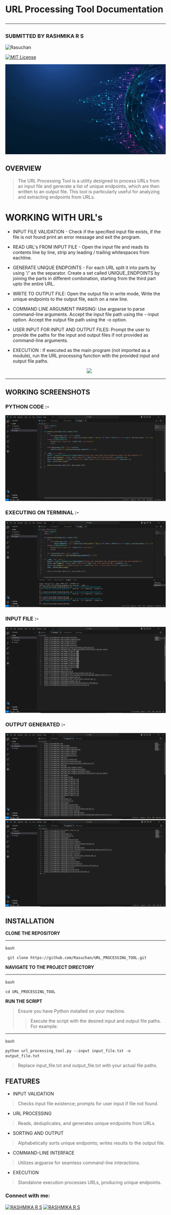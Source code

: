 <p align="center">

# URL Processing Tool Documentation <hr>
### SUBMITTED BY RASHMIKA R S

<!-- Profile Views -->
<p align="left">
  <img src="https://komarev.com/ghpvc/?username=Rasuchan&label=Profile%20views&color=0e75b6&style=flat" alt="Rasuchan" />
</p>

[![MIT License](https://img.shields.io/badge/License-MIT-green.svg)](https://choosealicense.com/licenses/mit/)

<p align="center">
  <img src="URL PROCESSING (2).gif">
</p>

## OVERVIEW
> The URL Processing Tool is a utility designed to process URLs from an input file and generate a list of unique endpoints, which are then written to an output file. This tool is particularly useful for analyzing and extracting endpoints from URLs.

# WORKING WITH URL's
- INPUT FILE VALIDATION - Check if the specified input file exists, if the file is not found print an error message and exit the program.
- READ URL's FROM INPUT FILE - Open the input file and reads its contents line by line, strip any leading / trailing whitespaces from eachline.
- GENERATE UNIQUE ENDPOINTS - For each URL split it into parts by using '/' as the separator. Create a set called UNIQUE_ENDPOINTS by joining the parts in different combination, starting from the third part upto the entire URL.
- WRITE TO OUTPUT FILE: Open the output file in write mode, Write the unique endpoints to the output file, each on a new line.
- COMMAND LINE ARGUMENT PARSING: Use argparse to parse command-line arguments. Accept the input file path using the --input option. Accept the output file path using the -o option.
- USER INPUT FOR INPUT AND OUTPUT FILES: Prompt the user to provide the paths for the input and output files if not provided as command-line arguments.
- EXECUTION : If executed as the main program (not imported as a module), run the URL processing function with the provided input and output file paths.

  <p align="center">
  <img src="url features.gif">
</p><hr>

  ## WORKING SCREENSHOTS 
  ### PYTHON CODE :-
![code](https://github.com/Rasuchan/RASUT2/blob/main/code.png)
### EXECUTING ON TERMINAL :-
![code](https://github.com/Rasuchan/RASUT2/blob/main/terminal.png)
### INPUT FILE :-
![input](https://github.com/Rasuchan/RASUT2/blob/main/input.png)
### OUTPUT GENERATED :-
![output1](https://github.com/Rasuchan/RASUT2/blob/main/output1.png)
![output](https://github.com/Rasuchan/RASUT2/blob/main/output2.png)

## INSTALLATION
**CLONE THE REPOSITORY** <hr>
`bash`
```
 git clone https://github.com/Rasuchan/URL_PROCESSING_TOOL.git
```
**NAVIGATE TO THE PROJECT DIRECTORY** <hr>
`bash`
```
cd URL_PROCESSING_TOOL
```
**RUN THE SCRIPT**
> Ensure you have Python installed on your machine.
>> Execute the script with the desired input and output file paths. For example:
<hr>

`bash`
```
python url_processing_tool.py --input input_file.txt -o output_file.txt
```
> Replace input_file.txt and output_file.txt with your actual file paths.

## FEATURES
- INPUT VALIDATION
> Checks input file existence; prompts for user input if file not found.
- URL PROCESSING
> Reads, deduplicates, and generates unique endpoints from URLs.
- SORTING AND OUTPUT
> Alphabetically sorts unique endpoints; writes results to the output file.
- COMMAND-LINE INTERFACE
> Utilizes argparse for seamless command-line interactions.
- EXECUTION
> Standalone execution processes URLs, producing unique endpoints.

<h3 align="left">Connect with me:</h3>
<p align="left">
  <a href="https://www.linkedin.com/in/rashmika02/" target="blank"><img align="center" src="https://raw.githubusercontent.com/rahuldkjain/github-profile-readme-generator/master/src/images/icons/Social/linked-in-alt.svg" alt="RASHMIKA R S" height="30" width="40" /></a>
<a href="https://www.instagram.com/rasu_chan8825/" target="blank"><img align="center" src="https://raw.githubusercontent.com/rahuldkjain/github-profile-readme-generator/master/src/images/icons/Social/instagram.svg" alt="RASHMIKA R S" height="30" width="40" /></a>
</p>
